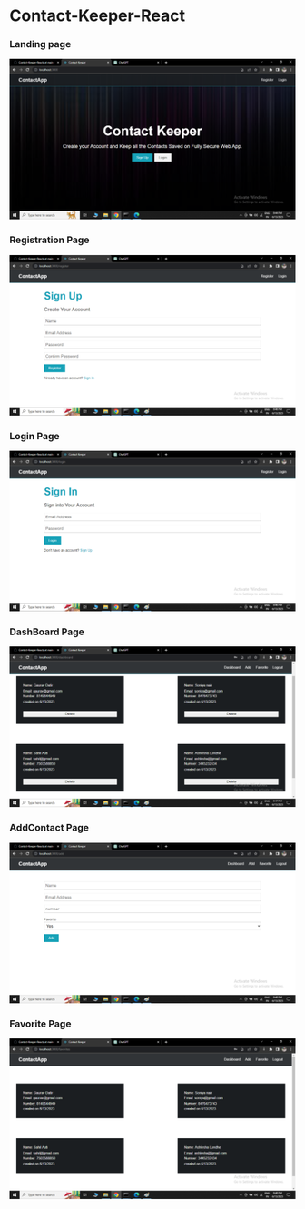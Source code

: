 # Contact-Keeper-React

### Landing page
<img src="https://github.com/Rohitkushwaha01/Contact-Keeper-React/blob/main/ApplicationImages/landingpage.png?raw=true">

### Registration Page
<img src="https://github.com/Rohitkushwaha01/Contact-Keeper-React/blob/main/ApplicationImages/RegistrationPage.png?raw=true">

### Login Page
<img src="https://github.com/Rohitkushwaha01/Contact-Keeper-React/blob/main/ApplicationImages/LoginPage.png?raw=true">

### DashBoard Page
<img src="https://github.com/Rohitkushwaha01/Contact-Keeper-React/blob/main/ApplicationImages/Dashboardpage.png?raw=true">

### AddContact Page
<img src="https://github.com/Rohitkushwaha01/Contact-Keeper-React/blob/main/ApplicationImages/AddContactPage.png?raw=true">

### Favorite Page
<img src="https://github.com/Rohitkushwaha01/Contact-Keeper-React/blob/main/ApplicationImages/Favoritepage.png?raw=true">
